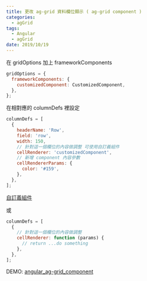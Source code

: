 ```yaml
---
title: 更改 ag-grid 資料欄位顯示 ( ag-grid component )
categories:
  - agGrid
tags:
  - Angular
  - agGrid
date: 2019/10/19
---
```


在 gridOptions 加上 frameworkComponents

```js
gridOptions = {
  frameworkComponents: {
    customizedComponent: CustomizedComponent,
  },
};
```

在相對應的 columnDefs 裡設定

```js
columnDefs = [
  {
    headerName: 'Row',
    field: 'row',
    width: 150,
    // 針對這一個欄位的內容做調整 可使用自訂義組件
    cellRenderer: 'customizedComponent',
    // 新增 component 內容參數
    cellRendererParams: {
      color: '#159',
    },
  },
];
```

[自訂義組件](https://www.ag-grid.com/javascript-grid-components/#registering-custom-components)

或

```js
columnDefs = [
  {
    // 針對這一個欄位的內容做調整
    cellRenderer: function (params) {
      // return ...do something
    },
  },
];
```

DEMO: [angular_ag-grid_component](https://stackblitz.com/edit/angular-aggrid-component)
